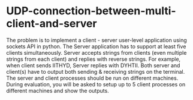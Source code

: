 # UDP-connection-between-multi-client-and-server
The problem is to implement a client - server user-level application using sockets API in python. The Server application has to support at least five clients simultaneously. Server accepts strings from clients (even multiple strings from each client) and replies with reverse strings. For example, when client sends IITHYD, Server replies with DYHTII. Both server and client(s) have to output both sending &amp; receiving strings on the terminal. The server and client processes should be run on different machines. During evaluation, you will be asked to setup up to 5 client processes on different machines and show the outputs.
